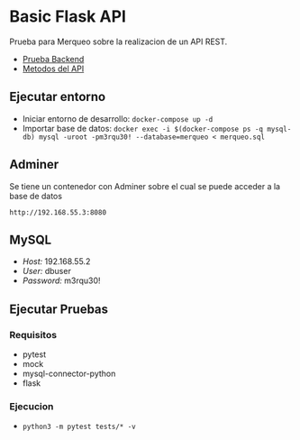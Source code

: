# Basic Flask API

Prueba para Merqueo sobre la realizacion de un API REST.

- [Prueba Backend](prueba/PruebaBackend.pdf)
- [Metodos del API](prueba/RespuestaPruebaBackend.pdf)

## Ejecutar entorno

  - Iniciar entorno de desarrollo: `docker-compose up -d`
  - Importar base de datos: `docker exec -i $(docker-compose ps -q mysql-db) mysql -uroot -pm3rqu30! --database=merqueo < merqueo.sql`

## Adminer

  Se tiene un contenedor con Adminer sobre el cual se puede acceder a la base de datos

  `http://192.168.55.3:8080`

## MySQL

  - *Host:* 192.168.55.2
  - *User:* dbuser
  - *Password:* m3rqu30!

## Ejecutar Pruebas

### Requisitos

  - pytest
  - mock
  - mysql-connector-python
  - flask

### Ejecucion
  
  - `python3 -m pytest tests/* -v`
